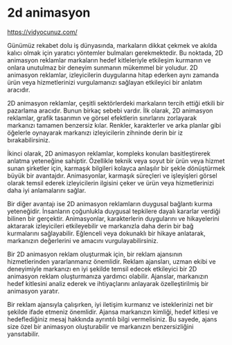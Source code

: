# 2d animasyon

https://vidyocunuz.com/


Günümüz rekabet dolu iş dünyasında, markaların dikkat çekmek ve akılda kalıcı olmak için yaratıcı yöntemler bulmaları gerekmektedir. Bu noktada, 2D animasyon reklamlar markaların hedef kitleleriyle etkileşim kurmanın ve onlara unutulmaz bir deneyim sunmanın mükemmel bir yoludur. 2D animasyon reklamlar, izleyicilerin duygularına hitap ederken aynı zamanda ürün veya hizmetlerinizi vurgulamanızı sağlayan etkileyici bir anlatım aracıdır.

2D animasyon reklamlar, çeşitli sektörlerdeki markaların tercih ettiği etkili bir pazarlama aracıdır. Bunun birkaç sebebi vardır. İlk olarak, 2D animasyon reklamlar, grafik tasarımın ve görsel efektlerin sınırlarını zorlayarak markanızı tamamen benzersiz kılar. Renkler, karakterler ve arka planlar gibi öğelerle oynayarak markanızı izleyicilerin zihninde derin bir iz bırakabilirsiniz.

İkinci olarak, 2D animasyon reklamlar, kompleks konuları basitleştirerek anlatma yeteneğine sahiptir. Özellikle teknik veya soyut bir ürün veya hizmet sunan şirketler için, karmaşık bilgileri kolayca anlaşılır bir şekle dönüştürmek büyük bir avantajdır. Animasyonlar, karmaşık süreçleri ve işleyişleri görsel olarak temsil ederek izleyicilerin ilgisini çeker ve ürün veya hizmetlerinizi daha iyi anlamalarını sağlar.

Bir diğer avantajı ise 2D animasyon reklamların duygusal bağlantı kurma yeteneğidir. İnsanların çoğunlukla duygusal tepkilere dayalı kararlar verdiği bilinen bir gerçektir. Animasyonlar, karakterlerin duygularını ve hikayelerini aktararak izleyicileri etkileyebilir ve markanızla daha derin bir bağ kurmalarını sağlayabilir. Eğlenceli veya dokunaklı bir hikaye anlatarak, markanızın değerlerini ve amacını vurgulayabilirsiniz.

Bir 2D animasyon reklam oluşturmak için, bir reklam ajansının hizmetlerinden yararlanmanız önemlidir. Reklam ajansları, uzman ekibi ve deneyimiyle markanızı en iyi şekilde temsil edecek etkileyici bir 2D animasyon reklam oluşturmanıza yardımcı olabilir. Ajanslar, markanızın hedef kitlesini analiz ederek ve ihtiyaçlarını anlayarak özelleştirilmiş bir animasyon yaratır.

Bir reklam ajansıyla çalışırken, iyi iletişim kurmanız ve isteklerinizi net bir şekilde ifade etmeniz önemlidir. Ajansa markanızın kimliği, hedef kitlesi ve hedeflediğiniz mesaj hakkında ayrıntılı bilgi vermelisiniz. Bu sayede, ajans size özel bir animasyon oluşturabilir ve markanızın benzersizliğini yansıtabilir.
